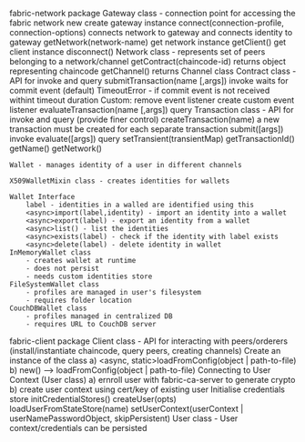 fabric-network package
	Gateway class - connection point for accessing the fabric network
		new
			create gateway instance
		<async>connect(connection-profile, connection-options)
			connects network to gateway and connects identity to gateway
		<async>getNetwork(network-name) 
			get network instance
		<async>getClient() 
			get client instance
		<async>disconnect()
	Network class - represents set of peers belonging to a network/channel
		getContract(chaincode-id) returns object representing chaincode
		getChannel() returns Channel class
	Contract class - API for invoke and query
		<async>submitTransaction(name [,args])
			invoke
			waits for commit event (default)
				TimeoutError - if commit event is not received withint timeout duration
				Custom:
					remove event listener
					create custom event listener
		<async>evaluateTransaction(name [,args])
			query
	Transaction class - API for invoke and query (provide finer control)
		<async>createTransaction(name)
			a new transaction must be created for each separate transaction
		<async>submit([args])
			invoke
		<async>evaluate([args])
			query
		<async>setTransient(transientMap)
		getTransactionId()
		getName()
		getNetwork()


	Wallet - manages identity of a user in different channels

	X509WalletMixin class - creates identities for wallets

	Wallet Interface
		label - identities in a walled are identified using this
		<async>import(label,identity) - import an identity into a wallet
		<async>export(label) - export an identity from a wallet
		<async>list() - list the identities
		<async>exists(label) - check if the identity with label exists
		<async>delete(label) - delete identity in wallet
	InMemoryWallet class
		- creates wallet at runtime
		- does not persist
		- needs custom identities store
	FileSystemWallet class
		- profiles are managed in user's filesystem
		- requires folder location
	CouchDBWallet class
		- profiles managed in centralized DB
		- requires URL to CouchDB server

fabric-client package
	Client class - API for interacting with peers/orderers (install/instantiate chaincode, query peers, creating channels)
		Create an instance of the class
			a) <async, static>loadFromConfig(object | path-to-file)
			b) new() --> <async>loadFromConfig(object | path-to-file)
		Connecting to User Context (User class)
			a) ernroll user with fabric-ca-server to generate crypto
			b) create user context using cert/key of existing user
		Initialise credentials store
			<async>initCredentialStores()
			<async>createUser(opts)
			<async>loadUserFromStateStore(name)
			<async>setUserContext(userContext | userNamePasswordObject, skipPersistent)
	User class - User context/credentials
		can be persisted
